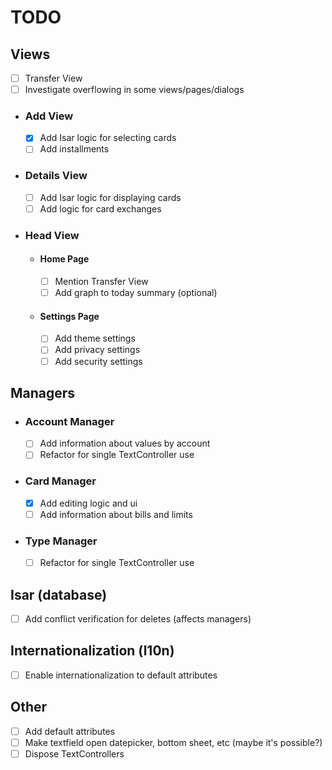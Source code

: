 # TODO

## Views
- [ ] Transfer View
- [ ] Investigate overflowing in some views/pages/dialogs

- ### Add View
    - [x] Add Isar logic for selecting cards
    - [ ] Add installments

- ### Details View
    - [ ] Add Isar logic for displaying cards
    - [ ] Add logic for card exchanges

- ### Head View

    - #### Home Page
        - [ ] Mention Transfer View
        - [ ] Add graph to today summary (optional)

    - #### Settings Page
        - [ ] Add theme settings
        - [ ] Add privacy settings
        - [ ] Add security settings

## Managers

- ### Account Manager
    - [ ] Add information about values by account
    - [ ] Refactor for single TextController use

- ### Card Manager
    - [x] Add editing logic and ui
    - [ ] Add information about bills and limits

- ### Type Manager
    - [ ] Refactor for single TextController use

## Isar (database)
- [ ] Add conflict verification for deletes (affects managers)

## Internationalization (l10n)
- [ ] Enable internationalization to default attributes

## Other
- [ ] Add default attributes
- [ ] Make textfield open datepicker, bottom sheet, etc (maybe it's possible?)
- [ ] Dispose TextControllers

